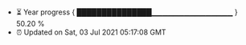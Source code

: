 - ⏳ Year progress { ███████████████▁▁▁▁▁▁▁▁▁▁▁▁▁▁▁ } 50.20 %
- ⏰ Updated on Sat, 03 Jul 2021 05:17:08 GMT

